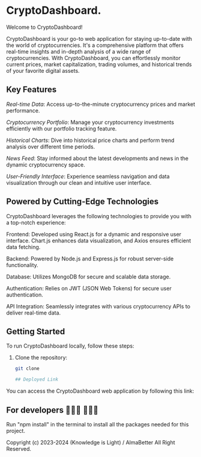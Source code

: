 # CryptoDashboard.

Welcome to CryptoDashboard!

CryptoDashboard is your go-to web application for staying up-to-date with the world of cryptocurrencies. It's a comprehensive platform that offers real-time insights and in-depth analysis of a wide range of cryptocurrencies. With CryptoDashboard, you can effortlessly monitor current prices, market capitalization, trading volumes, and historical trends of your favorite digital assets.

## Key Features
*Real-time Data*: Access up-to-the-minute cryptocurrency prices and market performance.

*Cryptocurrency Portfolio*: Manage your cryptocurrency investments efficiently with our portfolio tracking feature.

*Historical Charts*: Dive into historical price charts and perform trend analysis over different time periods.

*News Feed*: Stay informed about the latest developments and news in the dynamic cryptocurrency space.

*User-Friendly Interface*: Experience seamless navigation and data visualization through our clean and intuitive user interface.

## Powered by Cutting-Edge Technologies
CryptoDashboard leverages the following technologies to provide you with a top-notch experience:

Frontend: Developed using React.js for a dynamic and responsive user interface. Chart.js enhances data visualization, and Axios ensures efficient data fetching.

Backend: Powered by Node.js and Express.js for robust server-side functionality.

Database: Utilizes MongoDB for secure and scalable data storage.

Authentication: Relies on JWT (JSON Web Tokens) for secure user authentication.

API Integration: Seamlessly integrates with various cryptocurrency APIs to deliver real-time data.


## Getting Started

To run CryptoDashboard locally, follow these steps:

1. Clone the repository:

   ```bash
   git clone 

   ## Deployed Link

You can access the CryptoDashboard web application by following this link:

## For developers 👩🏼‍💻 🧑🏼‍💻

Run "npm install" in the terminal to install all the packages needed for this project.





Copyright (c) 2023-2024 (Knowledge is Light) / AlmaBetter All Right Reserved.
